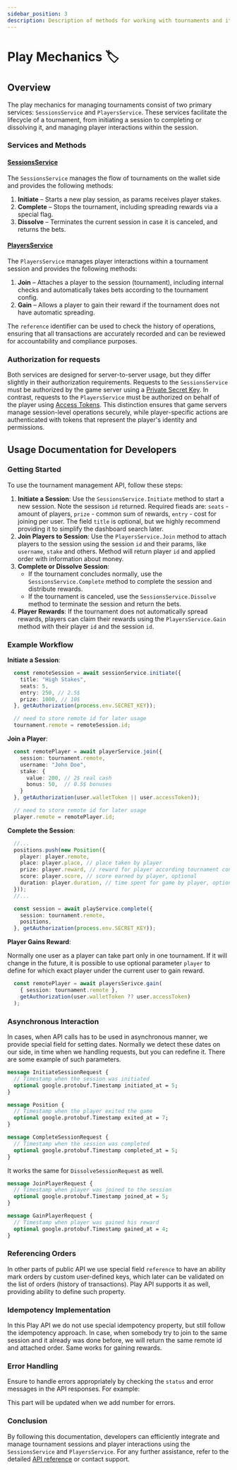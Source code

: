 ```yaml
---
sidebar_position: 3
description: Description of methods for working with tournaments and its players
---
```


# Play Mechanics 🏷️

## Overview

The play mechanics for managing tournaments consist of two primary services: `SessionsService` and `PlayersService`. These services facilitate the lifecycle of a tournament, from initiating a session to completing or dissolving it, and managing player interactions within the session.

### Services and Methods

#### [SessionsService](https://buf.build/linq/linq/docs/main:linq.play.sessions.v1)

The `SessionsService` manages the flow of tournaments on the wallet side and provides the following methods:

1. **Initiate** – Starts a new play session, as params receives player stakes.
2. **Complete** – Stops the tournament, including spreading rewards via a special flag.
3. **Dissolve** – Terminates the current session in case it is canceled, and returns the bets.

#### [PlayersService](https://buf.build/linq/linq/docs/main:linq.play.players.v1)

The `PlayersService` manages player interactions within a tournament session and provides the following methods:

1. **Join** – Attaches a player to the session (tournament), including internal checks and automatically takes bets according to the tournament config.
2. **Gain** – Allows a player to gain their reward if the tournament does not have automatic spreading.

The `reference` identifier can be used to check the history of operations, ensuring that all transactions are accurately recorded and can be reviewed for accountability and compliance purposes.

### Authorization for requests

Both services are designed for server-to-server usage, but they differ slightly in their authorization requirements. Requests to the `SessionsService` must be authorized by the game server using a [Private Secret Key](/modules/auth/tokens#private). In contrast, requests to the `PlayersService` must be authorized on behalf of the player using [Access Tokens](/modules/auth/tokens#access-tokens). This distinction ensures that game servers manage session-level operations securely, while player-specific actions are authenticated with tokens that represent the player's identity and permissions.

## Usage Documentation for Developers

### Getting Started

To use the tournament management API, follow these steps:

1. **Initiate a Session**: Use the `SessionsService.Initiate` method to start a new session. Note the sessison `id` returned. Required fieads are: `seats` - amount of players, `prize` - common sum of rewards, `entry` - cost for joining per user. The field `title` is optional, but we highly recommend providing it to simplify the dashboard search later.
2. **Join Players to Session**: Use the `PlayersService.Join` method to attach players to the session using the session `id` and their params, like `username`, `stake` and others. Method will return player `id` and applied order with information about money.
3. **Complete or Dissolve Session**:
    - If the tournament concludes normally, use the `SessionsService.Complete` method to complete the session and distribute rewards.
    - If the tournament is canceled, use the `SessionsService.Dissolve` method to terminate the session and return the bets.
4. **Player Rewards**: If the tournament does not automatically spread rewards, players can claim their rewards using the `PlayersService.Gain` method with their player `id` and the session `id`.

### Example Workflow

**Initiate a Session**:

  ```typescript
    const remoteSession = await sessionService.initiate({ 
      title: "High Stakes",
      seats: 5,
      entry: 250, // 2.5$
      prize: 1000, // 10$
    }, getAuthorization(process.env.SECRET_KEY));

    // need to store remote id for later usage
    tournament.remote = remoteSession.id;
  ```

**Join a Player**:
  
  ```typescript
    const remotePlayer = await playerService.join({
      session: tournament.remote,
      username: "John Doe",
      stake: {
        value: 200, // 2$ real cash
        bonus: 50,  // 0.5$ bonuses
      }
    }, getAuthorization(user.walletToken || user.accessToken));

    // need to store remote id for later usage
    player.remote = remotePlayer.id;
  ```

**Complete the Session**:
  
  ```typescript
    //...
    positions.push(new Position({
      player: player.remote,
      place: player.place, // place taken by player
      prize: player.reward, // reward for player according tournament config
      score: player.score, // score earned by player, optional
      duration: player.duration, // time spent for game by player, optional
    }));
    //...

    const session = await playService.complete({
      session: tournament.remote,
      positions,
    }, getAuthorization(process.env.SECRET_KEY));
  ```

**Player Gains Reward**:

  Normally one user as a player can take part only in one tournament. If it will change in the future, it is possible to use optional parameter `player` to define for which exact player under the current user to gain reward.

  ```typescript
    const remotePlayer = await playersSerivce.gain(
      { session: tournament.remote },
      getAuthorization(user.walletToken ?? user.accessToken)
    );
  ```

### Asynchronous Interaction

In cases, when API calls has to be used in asynchronous manner, we provide special field for setting dates. Normally we detect these dates on our side, in time when we handling requests, but you can redefine it. There are some example of such parameters.

```protobuf
message InitiateSessionRequest {
  // Timestamp when the session was initiated
  optional google.protobuf.Timestamp initiated_at = 5;
}
```

```protobuf
message Position {
  // Timestamp when the player exited the game
  optional google.protobuf.Timestamp exited_at = 7;
}
```

```protobuf
message CompleteSessionRequest {
  // Timestamp when the session was completed
  optional google.protobuf.Timestamp completed_at = 5;
}
```

It works the same for `DissolveSessionRequest` as well.

```protobuf
message JoinPlayerRequest {
  // Timestamp when player was joined to the session
  optional google.protobuf.Timestamp joined_at = 5;
}
```

```protobuf
message GainPlayerRequest {
  // Timestamp when player was gained his reward
  optional google.protobuf.Timestamp gained_at = 4;
}
```

### Referencing Orders

In other parts of public API we use special field `reference` to have an ability mark orders by custom user-defined keys, which later can be validated on the list of orders (history of transactions). Play API supports it as well, providing ability to define such property.

### Idempotency Implementation

In this Play API we do not use special idempotency property, but still follow the idempotency approach. In case, when somebody try to join to the same session and it already was done before, we will return the same remote id and attached order. Same works for gaining rewards.

### Error Handling

Ensure to handle errors appropriately by checking the `status` and error messages in the API responses. For example:

This part will be updated when we add number for errors.

### Conclusion

By following this documentation, developers can efficiently integrate and manage tournament sessions and player interactions using the `SessionsService` and `PlayersService`. For any further assistance, refer to the detailed [API reference](https://buf.build/linq/linq) or contact support.
